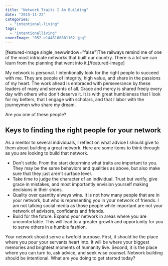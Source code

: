 ```yaml
---
title: "Network Traits I Am Building"
date: "2015-11-22"
categories: 
  - "intentional-living"
tags: 
  - "intentionalliving"
coverImage: "052-e1448168801162.jpg"
---
```


\[featured-image single\_newwindow="false"\]The railways remind me of one of the most intricate networks that built our country. There is a lot we can learn from the planning that went into it.\[/featured-image\]

My network is personal. I intentionally look for the right people to succeed with me. They are people of integrity, high value, and share in the passions of my heart. The work ahead is embraced with perseverance by these leaders of many and servants of all. Grace and mercy is shared freely every day with others who don't deserve it. It is with great humbleness that I look for my betters, that I engage with scholars, and that I labor with the journeymen who share my dream.

Are you one of these people?

## Keys to finding the right people for your network

As a mentor to several individuals, I reflect on what advice I should give to them about building a great network. Here are some items to think through as you are looking to build that network.

- Don't settle. From the start determine what traits are important to you. They may be the same behaviors and qualities as above, but also make sure that they just aren't surface level.
- Take time to judge the character of an individual. Trust but verify, give grace in mistakes, and most importantly envision yourself making decisions in their shoes.
- Quality over quantity always wins. It is not how many people that are in your network, but who is representing you in your network of friends. I am not talking social media as those people while important are not your network of advisors, confidants and friends.
- Build for the future. Expand your network in areas where you are uncomfortable. This will lead to a greater growth and opportunity for you to serve others in a humble fashion.

Your network should serve a twofold purpose. First, it should be the place where you pour your servants heart into. It will be where your biggest memories and brightest moments of humanity live. Second, it is the place where you can turn to, ask advice, and seek wise counsel. Network building should be intentional. What are you doing to get started today?
